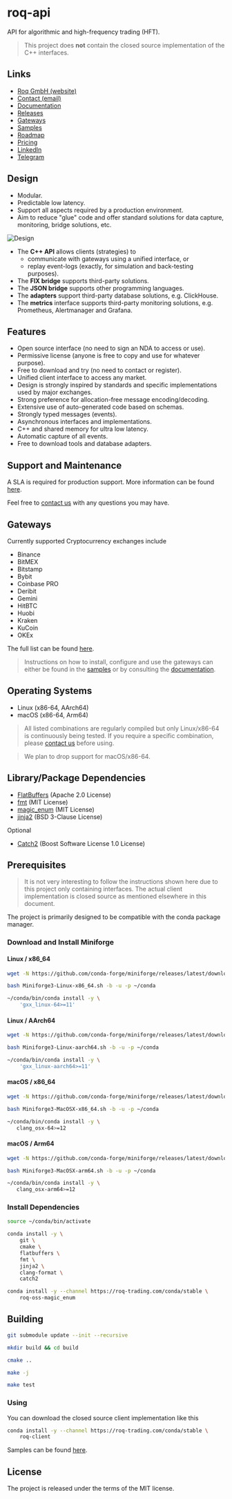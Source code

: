 # roq-api

API for algorithmic and high-frequency trading (HFT).

> This project does **not** contain the closed source implementation of the
> C++ interfaces.


## Links

* [Roq GmbH (website)](https://roq-trading.com/)
* [Contact (email)](mailto:info@roq-trading.com)
* [Documentation](https://roq-trading.com/docs/)
* [Releases](https://roq-trading.com/docs/releases/)
* [Gateways](https://roq-trading.com/docs/introduction/gateways/)
* [Samples](https://github.com/roq-trading/roq-samples/)
* [Roadmap](https://roq-trading.com/docs/introduction/roadmap/)
* [Pricing](https://roq-trading.com/#pricing)
* [LinkedIn](https://www.linkedin.com/company/35447832/)
* [Telegram](https://t.me/roq_trading/)


## Design

* Modular.
* Predictable low latency.
* Support all aspects required by a production environment.
* Aim to reduce "glue" code and offer standard solutions for data capture,
  monitoring, bridge solutions, etc.

![Design](/doc/images/architecture_reference.png)

* The **C++ API** allows clients (strategies) to
  * communicate with gateways using a unified interface, or
  * replay event-logs (exactly, for simulation and back-testing purposes).
* The **FIX bridge** supports third-party solutions.
* The **JSON bridge** supports other programming languages.
* The **adapters** support third-party database solutions, e.g. ClickHouse.
* The **metrics** interface supports third-party monitoring solutions, e.g. Prometheus,
  Alertmanager and Grafana.


## Features

* Open source interface (no need to sign an NDA to access or use).
* Permissive license (anyone is free to copy and use for whatever purpose).
* Free to download and try (no need to contact or register).
* Unified client interface to access any market.
* Design is strongly inspired by standards and specific implementations used
  by major exchanges.
* Strong preference for allocation-free message encoding/decoding.
* Extensive use of auto-generated code based on schemas.
* Strongly typed messages (events).
* Asynchronous interfaces and implementations.
* C++ and shared memory for ultra low latency.
* Automatic capture of all events.
* Free to download tools and database adapters.


## Support and Maintenance

A SLA is required for production support.
More information can be found [here](https://roq-trading.com/#pricing).

Feel free to [contact us](mailto:info@roq-trading.com) with any questions
you may have.


## Gateways

Currently supported Cryptocurrency exchanges include

* Binance
* BitMEX
* Bitstamp
* Bybit
* Coinbase PRO
* Deribit
* Gemini
* HitBTC
* Huobi
* Kraken
* KuCoin
* OKEx

The full list can be found [here](https://roq-trading.com/docs/introduction/gateways/).

> Instructions on how to install, configure and use the gateways can either
> be found in the [samples](https://github.com/roq-trading/roq-samples) or
> by consulting the [documentation](https://roq-trading.com/docs/tutorials/gateways/).


## Operating Systems

* Linux (x86-64, AArch64)
* macOS (x86-64, Arm64)

> All listed combinations are regularly compiled but only Linux/x86-64 is continuously being tested.
> If you require a specific combination, please [contact us](mailto:info@roq-trading.com) before using.

> We plan to drop support for macOS/x86-64.


## Library/Package Dependencies

* [FlatBuffers](https://github.com/google/flatbuffers) (Apache 2.0 License)
* [fmt](https://github.com/fmtlib/fmt) (MIT License)
* [magic_enum](https://github.com/Neargye/magic_enum) (MIT License)
* [jinja2](https://github.com/pallets/jinja) (BSD 3-Clause License)

Optional

* [Catch2](https://github.com/catchorg/Catch2) (Boost Software License 1.0 License)


## Prerequisites

> It is not very interesting to follow the instructions shown here due to this
> project only containing interfaces.
> The actual client implementation is closed source as mentioned elsewhere in
> this document.

The project is primarily designed to be compatible with the conda package manager.

### Download and Install Miniforge

#### Linux / x86\_64

```bash
wget -N https://github.com/conda-forge/miniforge/releases/latest/download/Miniforge3-Linux-x86_64.sh

bash Miniforge3-Linux-x86_64.sh -b -u -p ~/conda

~/conda/bin/conda install -y \
    'gxx_linux-64>=11'
```

#### Linux / AArch64

```bash
wget -N https://github.com/conda-forge/miniforge/releases/latest/download/Miniforge3-Linux-aarch64.sh

bash Miniforge3-Linux-aarch64.sh -b -u -p ~/conda

~/conda/bin/conda install -y \
    'gxx_linux-aarch64>=11'
```

#### macOS / x86\_64

```bash
wget -N https://github.com/conda-forge/miniforge/releases/latest/download/Miniforge3-MacOSX-x86_64.sh

bash Miniforge3-MacOSX-x86_64.sh -b -u -p ~/conda

~/conda/bin/conda install -y \
   clang_osx-64>=12
```

#### macOS / Arm64

```bash
wget -N https://github.com/conda-forge/miniforge/releases/latest/download/Miniforge3-MacOSX-arm64.sh

bash Miniforge3-MacOSX-arm64.sh -b -u -p ~/conda

~/conda/bin/conda install -y \
   clang_osx-arm64>=12
```

### Install Dependencies

```bash
source ~/conda/bin/activate

conda install -y \
    git \
    cmake \
    flatbuffers \
    fmt \
    jinja2 \
    clang-format \
    catch2

conda install -y --channel https://roq-trading.com/conda/stable \
    roq-oss-magic_enum
```


## Building

```bash
git submodule update --init --recursive

mkdir build && cd build

cmake ..

make -j

make test
```


### Using

You can download the closed source client implementation like this

```bash
conda install -y --channel https://roq-trading.com/conda/stable \
    roq-client
```

Samples can be found [here](https://github.com/roq-trading/roq-samples).


## License

The project is released under the terms of the MIT license.
